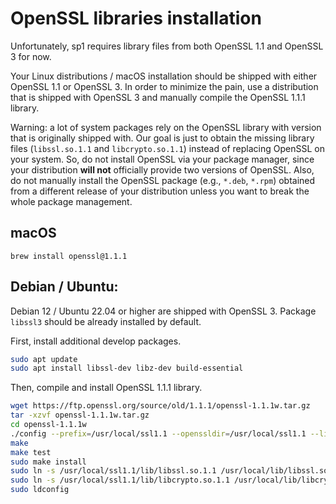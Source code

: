 # OpenSSL libraries installation

Unfortunately, sp1 requires library files from both OpenSSL 1.1 and OpenSSL 3 for now.

Your Linux distributions / macOS installation should be shipped with either OpenSSL 1.1 or OpenSSL 3.
In order to minimize the pain, use a distribution that is shipped with OpenSSL 3 
and manually compile the OpenSSL 1.1.1 library.

Warning: a lot of system packages rely on the OpenSSL library with version that is originally shipped with.
Our goal is just to obtain the missing library files (`libssl.so.1.1` and `libcrypto.so.1.1`)
instead of replacing OpenSSL on your system. 
So, do not install OpenSSL via your package manager,
since your distribution **will not** officially provide two versions of OpenSSL.
Also, do not manually install the OpenSSL package (e.g., `*.deb`, `*.rpm`) obtained from a different release of your distribution 
unless you want to break the whole package management.

## macOS
`brew install openssl@1.1.1`

## Debian / Ubuntu: 
Debian 12 / Ubuntu 22.04 or higher are shipped with OpenSSL 3. Package `libssl3` should be already installed by default.

First, install additional develop packages.
```bash
sudo apt update
sudo apt install libssl-dev libz-dev build-essential
```

Then, compile and install OpenSSL 1.1.1 library.
```bash
wget https://ftp.openssl.org/source/old/1.1.1/openssl-1.1.1w.tar.gz
tar -xzvf openssl-1.1.1w.tar.gz
cd openssl-1.1.1w
./config --prefix=/usr/local/ssl1.1 --openssldir=/usr/local/ssl1.1 --libdir=lib zlib-dynamic
make
make test
sudo make install
sudo ln -s /usr/local/ssl1.1/lib/libssl.so.1.1 /usr/local/lib/libssl.so.1.1
sudo ln -s /usr/local/ssl1.1/lib/libcrypto.so.1.1 /usr/local/lib/libcrypto.so.1.1
sudo ldconfig
```
